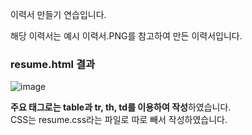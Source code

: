 이력서 만들기 연습입니다.

해당 이력서는 예시 이력서.PNG를 참고하여 만든 이력서입니다.

<h3>resume.html 결과</h3>

![image](https://user-images.githubusercontent.com/44182633/163672975-1f0e688f-10c5-4870-beef-4fc1c006b321.png)

  
<b>주요 태그로는 table과 tr, th, td를 이용하여 작성</b>하였습니다. </br>
CSS는 resume.css라는 파일로 따로 빼서 작성하였습니다.
